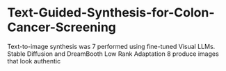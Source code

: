 # Text-Guided-Synthesis-for-Colon-Cancer-Screening
Text-to-image synthesis was 7 performed using fine-tuned Visual LLMs. Stable Diffusion and DreamBooth Low Rank Adaptation 8 produce images that look authentic
